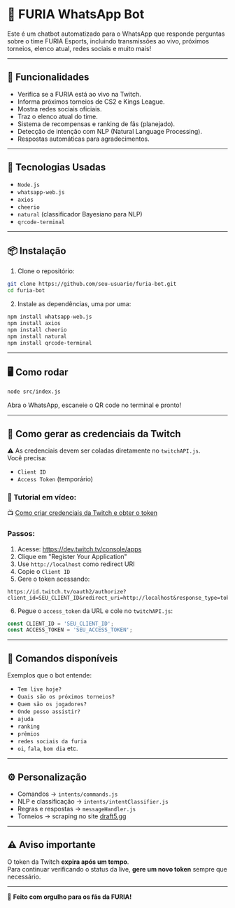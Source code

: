 # 🤖 FURIA WhatsApp Bot

Este é um chatbot automatizado para o WhatsApp que responde perguntas sobre o time FURIA Esports, incluindo transmissões ao vivo, próximos torneios, elenco atual, redes sociais e muito mais!

---

## 🚀 Funcionalidades

- Verifica se a FURIA está ao vivo na Twitch.
- Informa próximos torneios de CS2 e Kings League.
- Mostra redes sociais oficiais.
- Traz o elenco atual do time.
- Sistema de recompensas e ranking de fãs (planejado).
- Detecção de intenção com NLP (Natural Language Processing).
- Respostas automáticas para agradecimentos.

---

## 🧠 Tecnologias Usadas

- `Node.js`
- `whatsapp-web.js`
- `axios`
- `cheerio`
- `natural` (classificador Bayesiano para NLP)
- `qrcode-terminal`

---

## 📦 Instalação

1. Clone o repositório:

```bash
git clone https://github.com/seu-usuario/furia-bot.git
cd furia-bot
```

2. Instale as dependências, uma por uma:

```bash
npm install whatsapp-web.js
npm install axios
npm install cheerio
npm install natural
npm install qrcode-terminal
```

---

## 🖥️ Como rodar

```bash
node src/index.js
```

Abra o WhatsApp, escaneie o QR code no terminal e pronto!

---

## 🔑 Como gerar as credenciais da Twitch

⚠️ As credenciais devem ser coladas diretamente no `twitchAPI.js`.  
Você precisa:

- `Client ID`
- `Access Token` (temporário)

### 🎥 Tutorial em vídeo:

📺 [Como criar credenciais da Twitch e obter o token](https://www.youtube.com/watch?v=esExQmpG03A)

### Passos:

1. Acesse: https://dev.twitch.tv/console/apps
2. Clique em "Register Your Application"
3. Use `http://localhost` como redirect URI
4. Copie o `Client ID`
5. Gere o token acessando:

```
https://id.twitch.tv/oauth2/authorize?client_id=SEU_CLIENT_ID&redirect_uri=http://localhost&response_type=token
```

6. Pegue o `access_token` da URL e cole no `twitchAPI.js`:

```js
const CLIENT_ID = 'SEU_CLIENT_ID';
const ACCESS_TOKEN = 'SEU_ACCESS_TOKEN';
```

---

## 💬 Comandos disponíveis

Exemplos que o bot entende:

- `Tem live hoje?`
- `Quais são os próximos torneios?`
- `Quem são os jogadores?`
- `Onde posso assistir?`
- `ajuda`
- `ranking`
- `prêmios`
- `redes sociais da furia`
- `oi`, `fala`, `bom dia` etc.

---

## ⚙️ Personalização

- Comandos → `intents/commands.js`
- NLP e classificação → `intents/intentClassifier.js`
- Regras e respostas → `messageHandler.js`
- Torneios → scraping no site [draft5.gg](https://draft5.gg)

---

## ⚠️ Aviso importante

O token da Twitch **expira após um tempo**.  
Para continuar verificando o status da live, **gere um novo token** sempre que necessário.

---

🖤 **Feito com orgulho para os fãs da FURIA!**
